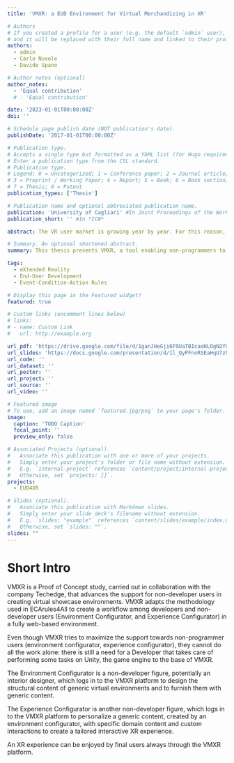 ```yaml
---
title: 'VMXR: a EUD Environment for Virtual Merchandizing in XR'

# Authors
# If you created a profile for a user (e.g. the default `admin` user), write the username (folder name) here
# and it will be replaced with their full name and linked to their profile.
authors:
  - admin
  - Carlo Nuvole
  - Davide Spano

# Author notes (optional)
author_notes:
  - 'Equal contribution'
  # - 'Equal contribution'

date: '2023-01-01T00:00:00Z'
doi: ''

# Schedule page publish date (NOT publication's date).
publishDate: '2017-01-01T00:00:00Z'

# Publication type.
# Accepts a single type but formatted as a YAML list (for Hugo requirements).
# Enter a publication type from the CSL standard.
# Publication type.
# Legend: 0 = Uncategorized; 1 = Conference paper; 2 = Journal article;
# 3 = Preprint / Working Paper; 4 = Report; 5 = Book; 6 = Book section;
# 7 = Thesis; 8 = Patent
publication_types: ['Thesis']

# Publication name and optional abbreviated publication name.
publication: 'University of Cagliari' #In Joint Proceedings of the Workshops, Work in Progress Demos and Doctoral Consortium at the IS-EUD 2023 co-located with the 9th International Symposium on End-User Development (IS-EUD 2023), Cagliari, Italy, June 6-8, 2023
publication_short: '' #In *ICW*

abstract: The VR user market is growing year by year. For this reason, an increasing number of ama- teur individuals are becoming more interested in working in this field. However, due to the intrinsic difficulties of development, they will face many difficulties. <br>This thesis presents the work done on a project called Virtual Merchandising and eXtended Reality (VMXR) which aims to support these inexperienced users. By shifting some tasks to developers, it empowers end-users to design, and furnish interactive virtual environments. The tool embodies the concept of end-user development, enabling non-programmer users to perform actions that would typically require technical or specialized knowledge, without the need for such expertise.

# Summary. An optional shortened abstract.
summary: This thesis presents VMXR, a tool enabling non-programmers to create interactive virtual environments by simplifying development tasks, supporting the growing amateur VR user market through end-user development principles.

tags:
  - eXtended Reality
  - End-User Development
  - Event-Condition-Action Rules

# Display this page in the Featured widget?
featured: true

# Custom links (uncomment lines below)
# links:
# - name: Custom Link
#   url: http://example.org

url_pdf: 'https://drive.google.com/file/d/1ganJHeGji6F9UaTBIcaoHLOgN2YUyrJm/view?usp=drive_link'
url_slides: 'https://docs.google.com/presentation/d/1l_QyPFnnRSEaHqU7zh7haHioqggWkU7y/edit?usp=sharing&ouid=116157388079775457519&rtpof=true&sd=true'
url_code: ''
url_dataset: ''
url_poster: ''
url_project: ''
url_source: ''
url_video: ''

# Featured image
# To use, add an image named `featured.jpg/png` to your page's folder.
image:
  caption: 'TODO Caption'
  focal_point: ''
  preview_only: false

# Associated Projects (optional).
#   Associate this publication with one or more of your projects.
#   Simply enter your project's folder or file name without extension.
#   E.g. `internal-project` references `content/project/internal-project/index.md`.
#   Otherwise, set `projects: []`.
projects:
  - EUD4XR

# Slides (optional).
#   Associate this publication with Markdown slides.
#   Simply enter your slide deck's filename without extension.
#   E.g. `slides: "example"` references `content/slides/example/index.md`.
#   Otherwise, set `slides: ""`.
slides: ""
---
```


<!-- {{% callout note %}}
Click the _Cite_ button above to demo the feature to enable visitors to import publication metadata into their reference management software.
{{% /callout %}}

{{% callout note %}}
Create your slides in Markdown - click the _Slides_ button to check out the example.
{{% /callout %}} -->

# Short Intro
VMXR is a Proof of Concept study, carried out in collaboration with the company Techedge, that advances the support for non-developer users in creating virtual showcase environments. VMXR adapts the methodology used in ECArules4All to create a workflow among developers and non-developer users (Environment Configurator, and Experience Configurator) in a fully web-based environment.

Even though VMXR tries to maximize the support towards non-programmer users (environment configurator, experience configurator), they cannot do all the work alone: there is still a need for a Developer that takes care of performing some tasks on Unity, the game engine to the base of VMXR.

The Environment Configurator is a non-developer figure, potentially an interior designer, which logs in to the VMXR platform to design the structural content of generic virtual environments and to furnish them with generic content.

The Experience Configurator is another non-developer figure, which logs in to the VMXR platform to personalize a generic content, created by an environment configurator, with specific domain content and custom interactions to create a tailored interactive XR experience.

An XR experience can be enjoyed by final users always through the VMXR platform.